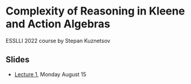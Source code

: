 # Complexity of Reasoning in Kleene and Action Algebras
ESSLLI 2022 course by Stepan Kuznetsov

## Slides
* [Lecture 1](https://raw.githubusercontent.com/skuzn/esslli2022/main/esslli2022_slides1.pdf), Monday August 15
